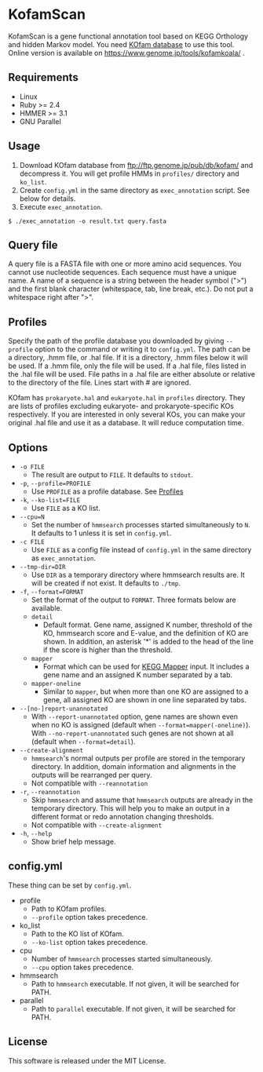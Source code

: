 # KofamScan
KofamScan is a gene functional annotation tool based on KEGG Orthology and hidden Markov model.
You need [KOfam database](ftp://ftp.genome.jp/pub/db/kofam) to use this tool.
Online version is available on https://www.genome.jp/tools/kofamkoala/ .

## Requirements
- Linux
- Ruby >= 2.4
- HMMER >= 3.1
- GNU Parallel

## Usage
1. Download KOfam database from ftp://ftp.genome.jp/pub/db/kofam/ and decompress it. You will get profile HMMs in `profiles/` directory and `ko_list`.
2. Create `config.yml` in the same directory as `exec_annotation` script. See below for details.
3. Execute `exec_annotation`.

```console
$ ./exec_annotation -o result.txt query.fasta
```

## Query file
A query file is a FASTA file with one or more amino acid sequences. You cannot use nucleotide sequences.
Each sequence must have a unique name. A name of a sequence is a string between the header symbol (">") and the first blank character (whitespace, tab, line break, etc.). Do not put a whitespace right after ">".

## Profiles
Specify the path of the profile database you downloaded by giving `--profile` option to the command or writing it to `config.yml`. The path can be a directory, .hmm file, or .hal file.
If it is a directory, .hmm files below it will be used.
If a .hmm file, only the file will be used.
If a .hal file, files listed in the .hal file will be used. File paths in a .hal file are either absolute or relative to the directory of the file. Lines start with # are ignored.

KOfam has `prokaryote.hal` and `eukaryote.hal` in `profiles` directory. They are lists of profiles excluding eukaryote- and prokaryote-specific KOs respectively.
If you are interested in only several KOs, you can make your original .hal file and use it as a database. It will reduce computation time.

## Options
- `-o FILE`
  - The result are output to `FILE`. It defaults to `stdout`.
- `-p`, `--profile=PROFILE`
  - Use `PROFILE` as a profile database. See [Profiles](#profiles)
- `-k`, `--ko-list=FILE`
  - Use `FILE` as a KO list.
- `--cpu=N`
  - Set the number of `hmmsearch` processes started simultaneously to `N`. It defaults to 1 unless it is set in `config.yml`.
- `-c FILE`
  - Use `FILE` as a config file instead of `config.yml` in the same directory as `exec_annotation`.
- `--tmp-dir=DIR`
  - Use `DIR` as a temporary directory where hmmsearch results are. It will be created if not exist. It defaults to `./tmp`.
- `-f`, `--format=FORMAT`
  - Set the format of the output to `FORMAT`. Three formats below are available.
  - `detail`
    - Default format. Gene name, assigned K number, threshold of the KO, hmmsearch score and E-value, and the definition of KO are shown. In addition, an asterisk '*' is added to the head of the line if the score is higher than the threshold.
  - `mapper`
    - Format which can be used for [KEGG Mapper](https://www.genome.jp/kegg/mapper.html) input. It includes a gene name and an assigned K number separated by a tab.
  - `mapper-oneline`
    - Similar to `mapper`, but when more than one KO are assigned to a gene, all assigned KO are shown in one line separated by tabs.
- `--[no-]report-unannotated`
  - With `--report-unannotated` option, gene names are shown even when no KO is assigned (default when `--format=mapper(-oneline)`). With `--no-report-unannotated` such genes are not shown at all (default when `--format=detail`).
- `--create-alignment`
  - `hmmsearch`'s normal outputs per profile are stored in the temporary directory. In addition, domain information and alignments in the outputs will be rearranged per query.
  - Not compatible with `--reannotation`
- `-r`, `--reannotation`
  - Skip `hmmsearch` and assume that `hmmsearch` outputs are already in the temporary directory. This will help you to make an output in a different format or redo annotation changing thresholds.
  - Not compatible with `--create-alignment`
- `-h`, `--help`
  - Show brief help message.

## config.yml
These thing can be set by `config.yml`.
- profile
  - Path to KOfam profiles.
  - `--profile` option takes precedence.
- ko_list
  - Path to the KO list of KOfam.
  - `--ko-list` option takes precedence.
- cpu
  - Number of `hmmsearch` processes started simultaneously.
  - `--cpu` option takes precedence.
- hmmsearch
  - Path to `hmmsearch` executable. If not given, it will be searched for PATH.
- parallel
  - Path to `parallel` executable. If not given, it will be searched for PATH.

## License
This software is released under the MIT License.
